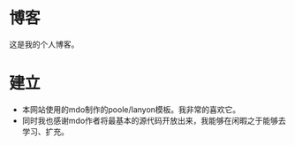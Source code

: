 # 博客

这是我的个人博客。

# 建立
- 本网站使用的mdo制作的poole/lanyon模板。我非常的喜欢它。
- 同时我也感谢mdo作者将最基本的源代码开放出来，我能够在闲暇之于能够去学习、扩充。